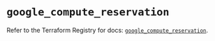 # `google_compute_reservation`

Refer to the Terraform Registry for docs: [`google_compute_reservation`](https://registry.terraform.io/providers/hashicorp/google/5.19.0/docs/resources/compute_reservation).
